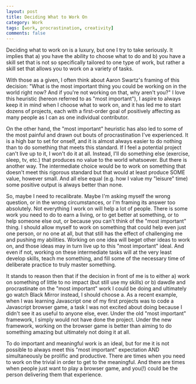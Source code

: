 ```yaml
---
layout: post
title: Deciding What to Work On
category: Work
tags: [work, procrastination, creativity]
comments: false
---
```


Deciding what to work on is a luxury, but one I try to take seriously. It implies that a) you have the ability to choose what to do and b) you have a skill set that is not so specifically tailored to one type of work, but rather a skill set that allows you to work on a variety of tasks. 


With those as a given, I often think about Aaron Swartz's framing of this decision: "What is the most important thing you could be working on in the world right now? And if you're not working on that, why aren't you?" I love this heuristic (hereon referred to as "most important"), I aspire to always keep it in mind when I choose what to work on, and it has led me to start dozens of projects, each with a first-order goal of positively affecting as many people as I can as one individual contributor. 


On the other hand, the "most important" heuristic has also led to some of the most painful and drawn out bouts of procrastination I've experienced. It is a high bar to set for onself, and it is almost always easier to do nothing than to do something that meets this standard. If I feel a potential project can't live up to it, I won't do it at all. Instead, I'll do something else (exercise, sleep, tv, etc.) that produces no value to the world whatsoever. But there is another way. The intermediate choice would be to work on something that doesn't meet this rigorous standard but that would at least produce SOME value, however small. And all else equal (e.g. how I value my "leisure" time) some positive output is always better than none. 


So, maybe I need to recalibrate. Maybe I'm asking myself the wrong question, or in the wrong circumstances, or I'm framing its answer too absolutely. Not everything I work on will help a lot of people. There is some work you need to do to earn a living, or to get better at something, or to help someone else out, or because you can't think of the "most important" thing. I should allow myself to work on something that could help even just one person, or no one at all, but that still has the effect of challenging me and pushing my abilities. Working on one idea will beget other ideas to work on, and those ideas may in turn live up to this "most important" ideal. And even if not, working on these intermediate tasks will at the very least develop skills, teach me something, and fill some of the necessary time of deliberate practice to truly master something. 


It stands to reason then that if the decision in front of me is to either a) work on something of little to no impact (but still use my skills) or b) dawdle and procrastinate on the "most important" work I could be doing and ultimately go watch Black Mirror instead, I should choose a. As a recent example, when I was learning Javascript one of my first projects was to code a Javascript browser game, a task I was not excited about doing because I didn't see it as useful to anyone else, ever. Under the old "most important" framework, I simply would not have done the project. Under the new framework, working on the browser game is better than aiming to do something amazing but ultimately not doing it at all. 


To do important and meaningful work is an ideal, but for me it is not possible to always meet this "most important" expectation AND simultaneously be prolific and productive. There are times when you need to work on the trivial in order to get to the meaningful. And there are times when people just want to play a browser game, and you(!) could be the person delivering them that experience. 

